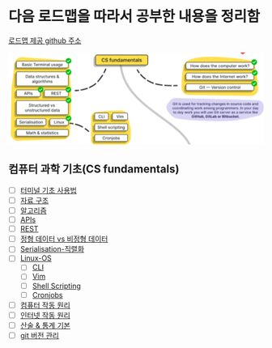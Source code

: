 # 다음 로드맵을 따라서 공부한 내용을 정리함
[로드맵 제공 github 주소](https://github.com/datastacktv/data-engineer-roadmap)

![Data-Engineer-Roadmap](img/roadmap.PNG)

## 컴퓨터 과학 기초(CS fundamentals)
- [ ] [터미널 기초 사용법](study/basic-terminal-usage.md) 
- [ ] [자료 구조](#)
- [ ] [알고리즘](#)
- [ ] [APIs](#)
- [ ] [REST](#)
- [ ] [정형 데이터 vs 비정형 데이터](#)
- [ ] [Serialisation-직렬화](#)
- [ ] [Linux-OS](#)
    - [ ] [CLI](#)
    - [ ] [Vim](#)
    - [ ] [Shell Scripting](#)
    - [ ] [Cronjobs](#)
- [ ] [컴퓨터 작동 원리](#)
- [ ] [인터넷 작동 원리](#)
- [ ] [산술 & 통계 기본](#)
- [ ] [git 버전 관리](#)
